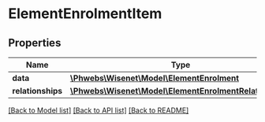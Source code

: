 # ElementEnrolmentItem

## Properties
Name | Type | Description | Notes
------------ | ------------- | ------------- | -------------
**data** | [**\Phwebs\Wisenet\Model\ElementEnrolment**](ElementEnrolment.md) |  | [optional] 
**relationships** | [**\Phwebs\Wisenet\Model\ElementEnrolmentRelationships**](ElementEnrolmentRelationships.md) |  | [optional] 

[[Back to Model list]](../../README.md#documentation-for-models) [[Back to API list]](../../README.md#documentation-for-api-endpoints) [[Back to README]](../../README.md)

